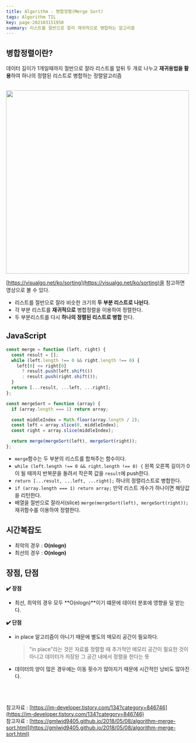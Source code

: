```yaml
---
title: Algorithm - 병합정렬(Merge Sort)
tags: Algorithm TIL
key: page-202103151950
summary: 리스트를 절반으로 잘라 재귀적으로 병합하는 알고리즘
---
```


## 병합정렬이란?

데이터 길이가 1개일때까지 절반으로 잘라 리스트를 앞뒤 두 개로 나누고 **재귀용법을 활용**하여 하나의 정렬된 리스트로 병합하는 정렬알고리즘
<br/><br/>

<img src="/assets/images/merge-sort-concepts.png" height="500"/>

[https://visualgo.net/ko/sorting](https://visualgo.net/ko/sorting)을 참고하면 영상으로 볼 수 있다.

- 리스트를 절반으로 잘라 비슷한 크기의 **두 부분 리스트로 나뉜다.**
- 각 부분 리스트를 **재귀적으로** 병합정렬을 이용하여 정렬한다.
- 두 부분리스트를 다시 **하나의 정렬된 리스트로 병합** 한다.

## JavaScript

```javascript
const merge = function (left, right) {
  const result = [];
  while (left.length !== 0 && right.length !== 0) {
    left[0] <= right[0]
      ? result.push(left.shift())
      : result.push(right.shift());
  }
  return [...result, ...left, ...right];
};

const mergeSort = function (array) {
  if (array.length === 1) return array;

  const middleIndex = Math.floor(array.length / 2);
  const left = array.slice(0, middleIndex);
  const right = array.slice(middleIndex);

  return merge(mergeSort(left), mergeSort(right));
};
```

- `merge`함수는 두 부분의 리스트를 합쳐주는 함수이다.
- `while (left.length !== 0 && right.length !== 0) {` 왼쪽 오른쪽 길이가 0이 될 때까지 반복문을 돌려서 작은쪽 값을 `result`에 push한다.
- `return [...result, ...left, ...right];` 하나의 정렬리스트로 병합한다.
- `if (array.length === 1) return array;` 만약 리스트 개수가 하나이면 해당값을 리턴한다.
- 배열을 절반으로 잘라서(slice) `merge(mergeSort(left), mergeSort(right));` 재귀함수를 이용하여 정렬한다.

## 시간복잡도

- 최악의 경우 : **O(nlogn)**
- 최선의 경우 : **O(nlogn)**

## 장점, 단점

**:heavy_check_mark: 장점**

- 최선, 최악의 경우 모두 **O(nlogn)**이기 떄문에 데이터 분포에 영향을 덜 받는다.

**:heavy_check_mark: 단점**

- in place 알고리즘이 아니기 때문에 별도의 메모리 공간이 필요하다.
  > "in place"라는 것은 자료를 정렬할 때 추가적인 메모리 공간이 필요한 것이 아니고 데이터가 저장된 그 공간 내에서 정렬을 한다는 뜻
- 데이터의 양이 많은 경우에는 이동 횟수가 많아지기 때문에 시간적인 낭비도 많아진다.

<br/><br/><br/>
참고자료 : [https://im-developer.tistory.com/134?category=846746](https://im-developer.tistory.com/134?category=846746) <br/>
참고자료 : [https://gmlwjd9405.github.io/2018/05/08/algorithm-merge-sort.html](https://gmlwjd9405.github.io/2018/05/08/algorithm-merge-sort.html) <br/>
<br/>
